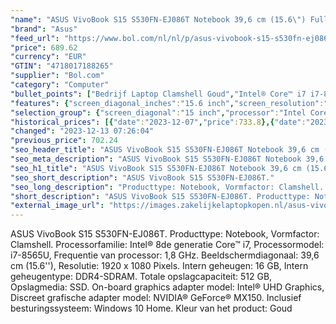 ```yaml
---
"name": "ASUS VivoBook S15 S530FN-EJ086T Notebook 39,6 cm (15.6\") Full HD Intel Core i7 16 GB DDR4-SDRAM 512 GB SSD NVIDIA® GeForce® MX150 Wi-Fi 5 (802.11ac) Windows 10 Home Goud"
"brand": "Asus"
"feed_url": "https://www.bol.com/nl/nl/p/asus-vivobook-s15-s530fn-ej086t-notebook-39-6-cm-full-hd-intel-core-i7-16-gb-ddr4-sdram-512-gb-ssd-nvidia-geforce-mx150-wi-fi-5-windows-10-home-goud/9200000104298339"
"price": 689.62
"currency": "EUR"
"GTIN": "4718017188265"
"supplier": "Bol.com"
"category": "Computer"
"bullet_points": ["Bedrijf Laptop Clamshell Goud","Intel® Core™ i7 i7-8565U 1,8 GHz","39,6 cm (15.6\") Full HD 1920 x 1080 Pixels LED backlight Mat 16:9","16 GB DDR4-SDRAM 2400 MHz","512 GB SSD","NVIDIA® GeForce® MX150 2 GB Intel® UHD Graphics","Wi-Fi 5 (802.11ac) Bluetooth 4.2","43 Wh 65 W","Windows 10 Home 64-bit"]
"features": {"screen_diagonal_inches":"15.6 inch","screen_resolution":"1920 x 1080 Pixels","processor_family":"Intel® Core™ i7","memory_size":"16 GB","memory_type":"DDR4-SDRAM","total_storage_space":"512 GB","graphics_card":"NVIDIA® GeForce® MX150","graphics_memory_size":"2 GB","operating_system":"Windows","battery_capacity":"43 Wh","width":"361,4 mm","depth":"243,5 mm","height":"18 mm","weight":"1,8 kg"}
"selection_group": {"screen_diagonal":"15 inch","processor":"Intel Core i7","changed_price_past_3_days":true,"product_family":"VivoBook"}
"historical_prices": [{"date":"2023-12-07","price":733.8},{"date":"2023-12-08","price":727.49},{"date":"2023-12-09","price":721.18},{"date":"2023-12-10","price":714.87},{"date":"2023-12-11","price":708.55},{"date":"2023-12-12","price":702.24},{"date":"2023-12-13","price":689.62}]
"changed": "2023-12-13 07:26:04"
"previous_price": 702.24
"seo_header_title": "ASUS VivoBook S15 S530FN-EJ086T Notebook 39,6 cm (15.6\") Full HD Intel Core i7 16 GB DDR4-SDRAM 512 GB SSD NVIDIA® GeForce® MX150 Wi-Fi 5 (802.11ac) Windows 10 Home Goud"
"seo_meta_description": "ASUS VivoBook S15 S530FN-EJ086T Notebook 39,6 cm (15.6\") Full HD Intel Core i7 16 GB DDR4-SDRAM 512 GB SSD NVIDIA® GeForce® MX150 Wi-Fi 5 (802.11ac) Windows 10 Home Goud"
"seo_h1_title": "ASUS VivoBook S15 S530FN-EJ086T Notebook 39,6 cm (15.6\") Full HD Intel Core i7 16 GB DDR4-SDRAM 512 GB SSD NVIDIA® GeForce® MX150 Wi-Fi 5 (802.11ac) Windows 10 Home Goud"
"seo_short_description": "ASUS VivoBook S15 S530FN-EJ086T."
"seo_long_description": "Producttype: Notebook, Vormfactor: Clamshell. Processorfamilie: Intel® 8de generatie Core™ i7, Processormodel: i7-8565U, Frequentie van processor: 1,8 GHz. Beeldschermdiagonaal: 39,6 cm (15. 6''), Resolutie: 1920 x 1080 Pixels. Intern geheugen: 16 GB, Intern geheugentype: DDR4-SDRAM. Totale opslagcapaciteit: 512 GB, Opslagmedia: SSD. On-board graphics adapter model: Intel® UHD Graphics, Discreet grafische adapter model: NVIDIA® GeForce® MX150. Inclusief besturingssysteem: Windows 10 Home. Kleur van het product: Goud"
"short_description": "ASUS VivoBook S15 S530FN-EJ086T. Producttype: Notebook, Vormfactor: Clamshell. Processorfamilie: Intel® 8de generatie Core™ i7, Processormodel: i7-8565U, Frequentie van processor: 1,8 GHz. Beeldschermdiagonaal: 39,6 cm (15.6''), Resolutie: 1920 x 1080 Pixels. Intern geheugen: 16 GB, Intern geheugentype: DDR4-SDRAM. Totale opslagcapaciteit: 512 GB, Opslagmedia: SSD. On-board graphics adapter model: Intel® UHD Graphics, Discreet grafische adapter model: NVIDIA® GeForce® MX150. Inclusief besturingssysteem: Windows 10 Home. Kleur van het product: Goud"
"external_image_url": "https://images.zakelijkelaptopkopen.nl/asus-vivobook-s15-s530fn-ej086t-notebook-39-6-cm-full-hd-intel-core-i7-16-gb-ddr4-sdram-512-gb-ssd-nvidia-geforce-mx150-wi-fi-5-windows-10-home-goud.webp"
---
```


ASUS VivoBook S15 S530FN-EJ086T. Producttype: Notebook, Vormfactor: Clamshell. Processorfamilie: Intel® 8de generatie Core™ i7, Processormodel: i7-8565U, Frequentie van processor: 1,8 GHz. Beeldschermdiagonaal: 39,6 cm (15.6''), Resolutie: 1920 x 1080 Pixels. Intern geheugen: 16 GB, Intern geheugentype: DDR4-SDRAM. Totale opslagcapaciteit: 512 GB, Opslagmedia: SSD. On-board graphics adapter model: Intel® UHD Graphics, Discreet grafische adapter model: NVIDIA® GeForce® MX150. Inclusief besturingssysteem: Windows 10 Home. Kleur van het product: Goud